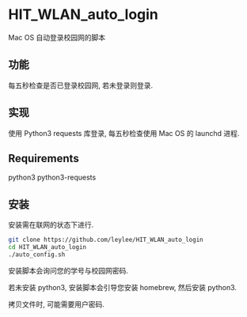 # HIT_WLAN_auto_login
Mac OS 自动登录校园网的脚本

## 功能
每五秒检查是否已登录校园网, 若未登录则登录.

## 实现
使用 Python3 requests 库登录, 每五秒检查使用 Mac OS 的 launchd 进程.

## Requirements
python3
python3-requests

## 安装
安装需在联网的状态下进行. 

```sh
git clone https://github.com/leylee/HIT_WLAN_auto_login
cd HIT_WLAN_auto_login
./auto_config.sh
```

安装脚本会询问您的学号与校园网密码.

若未安装 python3, 安装脚本会引导您安装 homebrew, 然后安装 python3.

拷贝文件时, 可能需要用户密码.